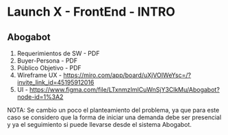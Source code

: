 # Launch X - FrontEnd - INTRO

## Abogabot

1. Requerimientos de SW - PDF
2. Buyer-Persona - PDF
3. Público Objetivo - PDF
4. Wireframe UX - https://miro.com/app/board/uXjVOIWeYsc=/?invite_link_id=45195912016
5. UI - https://www.figma.com/file/LTxnmzImlCuWnSjY3ClkMu/Abogabot?node-id=1%3A2

NOTA: Se cambio un poco el planteamiento del problema, ya que para este caso se considero que la forma de iniciar una demanda
debe ser presencial y ya el seguimiento si puede llevarse desde el sistema Abogabot.
